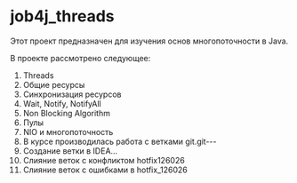 # job4j_threads

Этот проект предназначен для изучения основ многопоточности в Java.

В проекте рассмотрено следующее:
1. Threads
2. Общие ресурсы
3. Синхронизация ресурсов
4. Wait, Notify, NotifyAll
5. Non Blocking Algorithm
6. Пулы
7. NIO и многопоточность
8. В курсе производилась работа с ветками git.git---
9. Создание ветки в IDEA...
10. Слияние веток с конфликтом hotfix126026
11. Слияние веток с ошибками в hotfix_126026